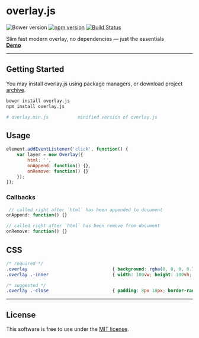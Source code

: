 # overlay.js
![Bower version](https://img.shields.io/bower/v/overlay.js.svg?style=flat)
[![npm version](https://img.shields.io/npm/v/overlay.js.svg?style=flat)](https://www.npmjs.com/package/overlay.js)
[![Build Status](https://travis-ci.org/bcorreia/overlay.js.svg?branch=master)](https://travis-ci.org/bcorreia/overlay.js)

Slim fast modern overlay, no dependencies — just the essentials<br />
[**Demo**](http://bcorreia.com/projects/overlay.js/src/demo.html)

---
## Getting Started
You may install overlay.js using package managers, or download project [archive](https://github.com/bcorreia/overlay.js/archive/master.zip).<br />
```bash
bower install overlay.js
npm install overlay.js

# overlay.min.js           minified version of overlay.js
```

## Usage
```javascript
element.addEventListener('click', function() {
    var layer = new Overlay({
        html: '',
        onAppend: function() {},
        onRemove: function() {}
    });
});
```

### Callbacks
```javascript
 // called right after `html` has been appended to document
onAppend: function() {}

// called right after `html` has been remove from document
onRemove: function() {}
```

## CSS
```css
/* required */
.overlay                                { background: rgba(0, 0, 0, 0.75); width: 100vw; height: 100vh; position:fixed; top:0; animation: fade-in .5s; }
.overlay .-inner                        { width: 100vw; height: 100vh; display: flex; display: -webkit-flex; align-items: center; -webkit-align-items: center; justify-content:center; -webkit-justify-content:center; -ms-flex-pack:justify; }

/* suggested */
.overlay .-close                        { padding: 8px 18px; border-radius: 4px; color: #FFF; position: absolute; top: 32px; right: 36px; font-weight: 600; border: 1px solid #FFF; text-transform: uppercase; transition: all 1s; }
```
---

## License
This software is free to use under the [MIT license](https://github.com/bcorreia/overlay.js/blob/master/license.md).